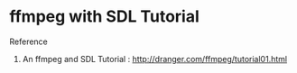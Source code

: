 # ffmpeg with SDL Tutorial

Reference
1. An ffmpeg and SDL Tutorial : http://dranger.com/ffmpeg/tutorial01.html
